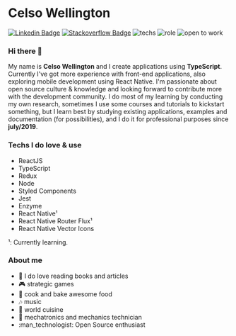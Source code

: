 # Celso Wellington 
[![Linkedin Badge](https://img.shields.io/badge/-LinkedIn-blue?style=flat-square&logo=Linkedin&logoColor=white&link=https://www.linkedin.com/in/contrateme/)](https://www.linkedin.com/in/contrateme/)
[![Stackoverflow Badge](https://img.shields.io/badge/-Stackoverflow-4CA143?style=flat-square&logo=Stackoverflow&logoColor=white&link=https://stackoverflow.com/users/11518214/celso-wellington)](https://stackoverflow.com/users/11518214/celso-wellington)
![techs](https://img.shields.io/static/v1?label=I%20code%20with&message=TypeScript&color=slateblue)
![role](https://img.shields.io/static/v1?label=Role&message=Front-end%20developer&color=slateblue)
![open to work](https://img.shields.io/static/v1?label=Status&message=Open%20to%20Work&color=limegreen)


### Hi there 👋

My name is **Celso Wellington** and I create applications using **TypeScript**.
Currently I've got more experience with front-end applications, also exploring mobile development using React Native. I'm passionate about open source culture & knowledge and looking forward to contribute more with the development community. I do most of my learning by conducting my own research, sometimes I use some courses and tutorials to kickstart something, but I learn best by studying existing applications, examples and documentation (for possibilities), and I do it for professional purposes since **july/2019**.

### Techs I do love & use
<ul>
  <li>ReactJS </li>
  <li>TypeScript</li>
  <li>Redux</li>
  <li>Node</li>
  <li>Styled Components</li>
  <li>Jest</li>
  <li>Enzyme</li>
  <li>React Native¹</li>
  <li>React Native Router Flux¹</li>
  <li>React Native Vector Icons</li>
</ul>

¹: Currently learning.

### About me
<ul>
  <li>📰 I do love reading books and articles</li>
  <li>🎮 strategic games</li>
  <li>🥐 cook and bake awesome food</li>
  <li>🎶 music</li>
  <li>🍣 world cuisine</li>
  <li>🤖 mechatronics and mechanics technician</li>
  <li>:man_technologist: Open Source enthusiast</li>
</ul>



<!--
**well-ington/well-ington** is a ✨ _special_ ✨ repository because its `README.md` (this file) appears on your GitHub profile.

Here are some ideas to get you started:

- 🔭 I’m currently working on ...
- 🌱 I’m currently learning ...
- 👯 I’m looking to collaborate on ...
- 🤔 I’m looking for help with ...
- 💬 Ask me about ...
- 📫 How to reach me: ...
- 😄 Pronouns: ...
- ⚡ Fun fact: ...
-->
